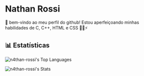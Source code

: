 # Nathan Rossi
👋 bem-vindo ao meu perfil do github! Estou aperfeiçoando minhas habilidades de C, C++, HTML e CSS 🧑‍💻⚡

## 📊 Estatísticas
![n4than-rossi's Top Languages](https://github-readme-stats.vercel.app/api/top-langs/?username=n4than-rossi&theme=react&show_icons=true&hide_border=false&layout=compact)

![n4than-rossi's Stats](https://github-readme-stats.vercel.app/api?username=n4than-rossi&theme=react&show_icons=true&hide_border=false&count_private=true)
<!--
**N4than-Rossi/N4than-Rossi** is a ✨ _special_ ✨ repository because its `README.md` (this file) appears on your GitHub profile.

Here are some ideas to get you started:

- 🔭 I’m currently working on ...
- 🌱 I’m currently learning ...
- 👯 I’m looking to collaborate on ...
- 🤔 I’m looking for help with ...
- 💬 Ask me about ...
- 📫 How to reach me: ...
- 😄 Pronouns: ...
- ⚡ Fun fact: ...
-->
